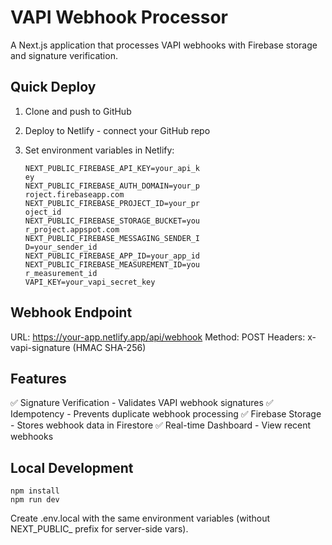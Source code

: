 # VAPI Webhook Processor
A Next.js application that processes VAPI webhooks with Firebase storage and signature verification.

## Quick Deploy
1. Clone and push to GitHub
2. Deploy to Netlify - connect your GitHub repo
3. Set environment variables in Netlify:
   
   ```
   NEXT_PUBLIC_FIREBASE_API_KEY=your_api_k
   ey
   NEXT_PUBLIC_FIREBASE_AUTH_DOMAIN=your_p
   roject.firebaseapp.com
   NEXT_PUBLIC_FIREBASE_PROJECT_ID=your_pr
   oject_id
   NEXT_PUBLIC_FIREBASE_STORAGE_BUCKET=you
   r_project.appspot.com
   NEXT_PUBLIC_FIREBASE_MESSAGING_SENDER_I
   D=your_sender_id
   NEXT_PUBLIC_FIREBASE_APP_ID=your_app_id
   NEXT_PUBLIC_FIREBASE_MEASUREMENT_ID=you
   r_measurement_id
   VAPI_KEY=your_vapi_secret_key
   ```
   
## Webhook Endpoint
URL: https://your-app.netlify.app/api/webhook Method: POST Headers: x-vapi-signature (HMAC SHA-256)

## Features
✅ Signature Verification - Validates VAPI webhook signatures ✅ Idempotency - Prevents duplicate webhook processing ✅ Firebase Storage - Stores webhook data in Firestore ✅ Real-time Dashboard - View recent webhooks

## Local Development
```
npm install
npm run dev
```
Create .env.local with the same environment variables (without NEXT_PUBLIC_ prefix for server-side vars). 
